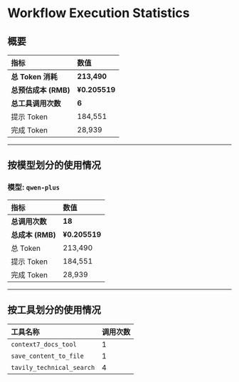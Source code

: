 # Workflow Execution Statistics

## 概要

| 指标 | 数值 |
| :--- | :--- |
| **总 Token 消耗** | **213,490** |
| **总预估成本 (RMB)** | **¥0.205519** |
| **总工具调用次数** | **6** |
| 提示 Token | 184,551 |
| 完成 Token | 28,939 |

---

## 按模型划分的使用情况


### 模型: `qwen-plus`

| 指标 | 数值 |
| :--- | :--- |
| **总调用次数** | **18** |
| **总成本 (RMB)** | **¥0.205519** |
| 总 Token | 213,490 |
| 提示 Token | 184,551 |
| 完成 Token | 28,939 |

---

## 按工具划分的使用情况

| 工具名称 | 调用次数 |
| :--- | :--- |
| `context7_docs_tool` | 1 |
| `save_content_to_file` | 1 |
| `tavily_technical_search` | 4 |
